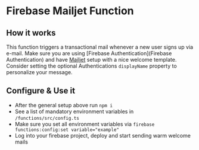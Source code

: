 # Firebase Mailjet Function

## How it works

This function triggers a transactional mail whenever a new user signs up via e-mail. Make sure you are using [Firebase Authentication](Firebase Authentication) and have [Mailjet](https://mailjet.com/) setup with a nice welcome template. Consider setting the optional Authentications `displayName` property to personalize your message.

## Configure & Use it

-   After the general setup above run `npm i`
-   See a list of mandatory environment variables in `/functions/src/config.ts`
-   Make sure you set all environment variables via `firebase functions:config:set variable="example"`
-   Log into your firebase project, deploy and start sending warm welcome mails
